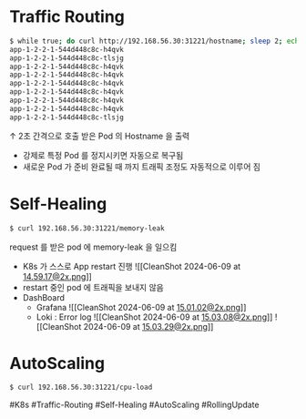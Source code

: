 # Traffic Routing

``` bash
$ while true; do curl http://192.168.56.30:31221/hostname; sleep 2; echo ''; done;
app-1-2-2-1-544d448c8c-h4qvk
app-1-2-2-1-544d448c8c-tlsjg
app-1-2-2-1-544d448c8c-h4qvk
app-1-2-2-1-544d448c8c-h4qvk
app-1-2-2-1-544d448c8c-h4qvk
app-1-2-2-1-544d448c8c-h4qvk
app-1-2-2-1-544d448c8c-h4qvk
app-1-2-2-1-544d448c8c-h4qvk
app-1-2-2-1-544d448c8c-tlsjg
```

↑ 2초 간격으로 호출 받은 Pod 의 Hostname 을 출력
* 강제로 특정 Pod 를 정지시키면 자동으로 복구됨
* 새로운 Pod 가 준비 완료될 때 까지 트래픽 조정도 자동적으로 이루어 짐

# Self-Healing

```bash
$ curl 192.168.56.30:31221/memory-leak
```

request 를 받은 pod 에 memory-leak 을 일으킴
- K8s 가 스스로 App restart 진행
  ![[CleanShot 2024-06-09 at 14.59.17@2x.png]]
- restart 중인 pod 에 트래픽을 보내지 않음
- DashBoard
	- Grafana
	  ![[CleanShot 2024-06-09 at 15.01.02@2x.png]]
	- Loki : Error log
	  ![[CleanShot 2024-06-09 at 15.03.08@2x.png]]
	  ![[CleanShot 2024-06-09 at 15.03.29@2x.png]]

# AutoScaling
```bash
$ curl 192.168.56.30:31221/cpu-load

```





#K8s #Traffic-Routing #Self-Healing #AutoScaling #RollingUpdate
